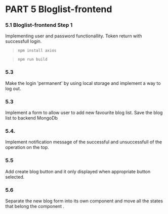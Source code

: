# PART 5 Bloglist-frontend

### 5.1 Bloglist-frontend Step 1

Implementing user and password functionallity. Token return with successfull login.

> `npm install axios`

> `npm run build`

### 5.3

Make the login 'permanent' by using local storage and implement a way to log out.

### 5.3

Implement a form to allow user to add new favourite blog list. Save the blog list to backend MongoDb

### 5.4.

Implement notification message of the successful and unsuccessfull of the operation on the top.

### 5.5

Add create blog button and it only displayed when appropriate button selected.

### 5.6

Separate the new blog form into its own component and move all the states that belong the component .
